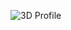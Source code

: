 ![3D Profile](https://raw.githubusercontent.com/SXP-Simon/SXP-Simon/main/assets/profile-3d/profile-night-rainbow.svg)
